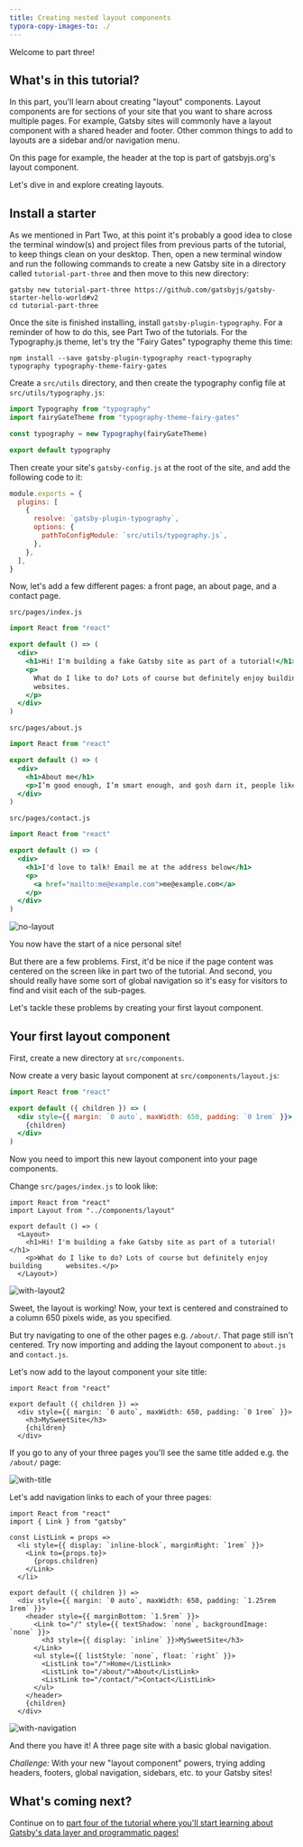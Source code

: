 ```yaml
---
title: Creating nested layout components
typora-copy-images-to: ./
---
```


Welcome to part three!

## What's in this tutorial?

In this part, you'll learn about creating "layout" components. Layout components are for
sections of your site that you want to share across multiple pages. For example,
Gatsby sites will commonly have a layout component with a shared header and
footer. Other common things to add to layouts are a sidebar and/or navigation menu.

On this page for example, the header at the top is part of gatsbyjs.org's layout component.

Let's dive in and explore creating layouts.

## Install a starter

As we mentioned in Part Two, at this point it's probably a good idea to close the terminal window(s) and project files from previous parts of the tutorial, to keep things clean on your desktop. Then, open a new terminal window and run the following commands to create a new Gatsby site in a directory called `tutorial-part-three` and then move to this new directory:

```shell
gatsby new tutorial-part-three https://github.com/gatsbyjs/gatsby-starter-hello-world#v2
cd tutorial-part-three
```

Once the site is finished installing, install `gatsby-plugin-typography`. For a reminder of how to do this, see Part Two of the tutorials. For
the Typography.js theme, let's try the "Fairy Gates" typography theme this time:

```shell
npm install --save gatsby-plugin-typography react-typography typography typography-theme-fairy-gates
```

Create a `src/utils` directory, and then create the typography config file at `src/utils/typography.js`:

```javascript
import Typography from "typography"
import fairyGateTheme from "typography-theme-fairy-gates"

const typography = new Typography(fairyGateTheme)

export default typography
```

Then create your site's `gatsby-config.js` at the root of the site, and add the following code to it:

```javascript
module.exports = {
  plugins: [
    {
      resolve: `gatsby-plugin-typography`,
      options: {
        pathToConfigModule: `src/utils/typography.js`,
      },
    },
  ],
}
```

Now, let's add a few different pages: a front page, an about page, and a contact
page.

`src/pages/index.js`

```jsx
import React from "react"

export default () => (
  <div>
    <h1>Hi! I'm building a fake Gatsby site as part of a tutorial!</h1>
    <p>
      What do I like to do? Lots of course but definitely enjoy building
      websites.
    </p>
  </div>
)
```

`src/pages/about.js`

```jsx
import React from "react"

export default () => (
  <div>
    <h1>About me</h1>
    <p>I’m good enough, I’m smart enough, and gosh darn it, people like me!</p>
  </div>
)
```

`src/pages/contact.js`

```jsx
import React from "react"

export default () => (
  <div>
    <h1>I'd love to talk! Email me at the address below</h1>
    <p>
      <a href="mailto:me@example.com">me@example.com</a>
    </p>
  </div>
)
```

![no-layout](no-layout.png)

You now have the start of a nice personal site!

But there are a few problems. First, it'd be nice if the page content was
centered on the screen like in part two of the tutorial. And second, you should
really have some sort of global navigation so it's easy for visitors to find and
visit each of the sub-pages.

Let's tackle these problems by creating your first layout component.

## Your first layout component

First, create a new directory at `src/components`.

Now create a very basic layout component at `src/components/layout.js`:

```jsx
import React from "react"

export default ({ children }) => (
  <div style={{ margin: `0 auto`, maxWidth: 650, padding: `0 1rem` }}>
    {children}
  </div>
)
```

Now you need to import this new layout component into your page components.

Change `src/pages/index.js` to look like:

```jsx{5,8}
import React from "react"
import Layout from "../components/layout"

export default () => (
  <Layout>
    <h1>Hi! I'm building a fake Gatsby site as part of a tutorial!</h1>
    <p>What do I like to do? Lots of course but definitely enjoy building      websites.</p>
  </Layout>)
```



![with-layout2](with-layout2.png)

Sweet, the layout is working! Now, your text is centered and constrained to
a column 650 pixels wide, as you specified.

But try navigating to one of the other pages e.g. `/about/`. That page still
isn't centered. Try now importing and adding the layout component to `about.js` and
`contact.js`.

Let's now add to the layout component your site title:

```jsx{5}
import React from "react"

export default ({ children }) =>
  <div style={{ margin: `0 auto`, maxWidth: 650, padding: `0 1rem` }}>
    <h3>MySweetSite</h3>
    {children}
  </div>
```

If you go to any of your three pages you'll see the same title added e.g. the
`/about/` page:

![with-title](with-title.png)

Let's add navigation links to each of your three pages:

```jsx{2-9,12-22}
import React from "react"
import { Link } from "gatsby"

const ListLink = props =>
  <li style={{ display: `inline-block`, marginRight: `1rem` }}>
    <Link to={props.to}>
      {props.children}
    </Link>
  </li>

export default ({ children }) =>
  <div style={{ margin: `0 auto`, maxWidth: 650, padding: `1.25rem 1rem` }}>
    <header style={{ marginBottom: `1.5rem` }}>
      <Link to="/" style={{ textShadow: `none`, backgroundImage: `none` }}>
        <h3 style={{ display: `inline` }}>MySweetSite</h3>
      </Link>
      <ul style={{ listStyle: `none`, float: `right` }}>
        <ListLink to="/">Home</ListLink>
        <ListLink to="/about/">About</ListLink>
        <ListLink to="/contact/">Contact</ListLink>
      </ul>
    </header>
    {children}
  </div>
```

![with-navigation](with-navigation.png)

And there you have it! A three page site with a basic global navigation.

_Challenge:_ With your new "layout component" powers, trying adding headers, footers,
global navigation, sidebars, etc. to your Gatsby sites!

## What's coming next?

Continue on to
[part four of the tutorial where you'll start learning about Gatsby's data layer and programmatic pages!](/tutorial/part-four/)
